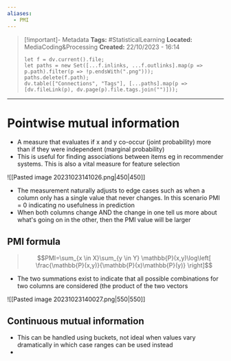 ```yaml
---
aliases:
  - PMI
---
```


> [!important]- Metadata
> **Tags:** #StatisticalLearning 
> **Located:** MediaCoding&Processing
> **Created:** 22/10/2023 - 16:14
> ```dataviewjs
> let f = dv.current().file;
> let paths = new Set([...f.inlinks, ...f.outlinks].map(p => p.path).filter(p => !p.endsWith(".png")));
> paths.delete(f.path);
> dv.table(["Connections", "Tags"], [...paths].map(p => [dv.fileLink(p), dv.page(p).file.tags.join("")]));
> ```

___
# Pointwise mutual information
- A measure that evaluates if  x and y co-occur  (joint probability) more than if they were independent (marginal probability)
- This is useful for finding associations between items eg in recommender systems. This is also a vital measure for feature selection

![[Pasted image 20231023141026.png|450|450]]

- The measurement naturally adjusts to edge cases such as when a column only has a single value that never changes. In this scenario PMI = 0 indicating no usefulness in prediction 
- When both columns change AND the change in one tell us more about what's going on in the other, then the PMI value will be larger
## PMI formula

>$$PMI=\sum_{x \in X}\sum_{y \in Y} \mathbb{P}(x,y)\log\left[ \frac{\mathbb{P}(x,y)}{\mathbb{P}(x)\mathbb{P}(y)} \right]$$

- The two summations exist to indicate that all possible combinations for two columns are considered (the product of the two vectors


![[Pasted image 20231023140027.png|550|550]]


## Continuous mutual information
- This can be handled using buckets, not ideal when values vary dramatically in which case ranges can be used instead
- 
